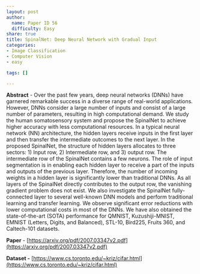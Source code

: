 ```yaml
---
layout: post
author:
  name: Paper ID 56
  difficulty: Easy
share: true
title: SpinalNet: Deep Neural Network with Gradual Input
categories:
- Image Classification
- Computer Vision
- easy

tags: []

---
```

**Abstract** - Over the past few years, deep neural networks (DNNs) have garnered remarkable success in a diverse range of real-world applications. However, DNNs consider a large number of inputs and consist of a large number of parameters, resulting in high computational demand. We study the human somatosensory system and propose the SpinalNet to achieve higher accuracy with less computational resources. In a typical neural network (NN) architecture, the hidden layers receive inputs in the first layer and then transfer the intermediate outcomes to the next layer. In the proposed SpinalNet, the structure of hidden layers allocates to three sectors: 1) Input row, 2) Intermediate row, and 3) output row. The intermediate row of the SpinalNet contains a few neurons. The role of input segmentation is in enabling each hidden layer to receive a part of the inputs and outputs of the previous layer. Therefore, the number of incoming weights in a hidden layer is significantly lower than traditional DNNs. As all layers of the SpinalNet directly contributes to the output row, the vanishing gradient problem does not exist. We also investigate the SpinalNet fully-connected layer to several well-known DNN models and perform traditional learning and transfer learning. We observe significant error reductions with lower computational costs in most of the DNNs. We have also obtained the state-of-the-art (SOTA) performance for QMNIST, Kuzushiji-MNIST, EMNIST (Letters, Digits, and Balanced), STL-10, Bird225, Fruits 360, and Caltech-101 datasets.

**Paper** - [https://arxiv.org/pdf/2007.03347v2.pdf](https://arxiv.org/pdf/2007.03347v2.pdf)

**Dataset -** [https://www.cs.toronto.edu/~kriz/cifar.html](https://www.cs.toronto.edu/~kriz/cifar.html)
    